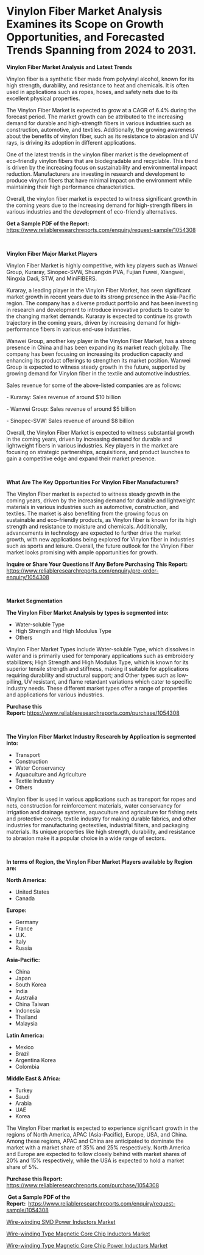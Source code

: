 <p><h1>Vinylon Fiber Market Analysis Examines its Scope on Growth Opportunities, and Forecasted Trends Spanning from 2024 to 2031.</h1></p><p><strong>Vinylon Fiber Market Analysis and Latest Trends</strong></p>
<p><p>Vinylon fiber is a synthetic fiber made from polyvinyl alcohol, known for its high strength, durability, and resistance to heat and chemicals. It is often used in applications such as ropes, hoses, and safety nets due to its excellent physical properties.</p><p>The Vinylon Fiber Market is expected to grow at a CAGR of 6.4% during the forecast period. The market growth can be attributed to the increasing demand for durable and high-strength fibers in various industries such as construction, automotive, and textiles. Additionally, the growing awareness about the benefits of vinylon fiber, such as its resistance to abrasion and UV rays, is driving its adoption in different applications.</p><p>One of the latest trends in the vinylon fiber market is the development of eco-friendly vinylon fibers that are biodegradable and recyclable. This trend is driven by the increasing focus on sustainability and environmental impact reduction. Manufacturers are investing in research and development to produce vinylon fibers that have minimal impact on the environment while maintaining their high performance characteristics.</p><p>Overall, the vinylon fiber market is expected to witness significant growth in the coming years due to the increasing demand for high-strength fibers in various industries and the development of eco-friendly alternatives.</p></p>
<p><strong>Get a Sample PDF of the Report:&nbsp;</strong> <a href="https://www.reliableresearchreports.com/enquiry/request-sample/1054308">https://www.reliableresearchreports.com/enquiry/request-sample/1054308</a></p>
<p>&nbsp;</p>
<p><strong>Vinylon Fiber Major Market Players</strong></p>
<p><p>Vinylon Fiber Market is highly competitive, with key players such as Wanwei Group, Kuraray, Sinopec-SVW, Shuangxin PVA, Fujian Fuwei, Xiangwei, Ningxia Dadi, STW, and MiniFIBERS. </p><p>Kuraray, a leading player in the Vinylon Fiber Market, has seen significant market growth in recent years due to its strong presence in the Asia-Pacific region. The company has a diverse product portfolio and has been investing in research and development to introduce innovative products to cater to the changing market demands. Kuraray is expected to continue its growth trajectory in the coming years, driven by increasing demand for high-performance fibers in various end-use industries.</p><p>Wanwei Group, another key player in the Vinylon Fiber Market, has a strong presence in China and has been expanding its market reach globally. The company has been focusing on increasing its production capacity and enhancing its product offerings to strengthen its market position. Wanwei Group is expected to witness steady growth in the future, supported by growing demand for Vinylon fiber in the textile and automotive industries.</p><p>Sales revenue for some of the above-listed companies are as follows:</p><p>- Kuraray: Sales revenue of around $10 billion</p><p>- Wanwei Group: Sales revenue of around $5 billion</p><p>- Sinopec-SVW: Sales revenue of around $8 billion</p><p>Overall, the Vinylon Fiber Market is expected to witness substantial growth in the coming years, driven by increasing demand for durable and lightweight fibers in various industries. Key players in the market are focusing on strategic partnerships, acquisitions, and product launches to gain a competitive edge and expand their market presence.</p></p>
<p>&nbsp;</p>
<p><strong>What Are The Key Opportunities For Vinylon Fiber Manufacturers?</strong></p>
<p><p>The Vinylon Fiber market is expected to witness steady growth in the coming years, driven by the increasing demand for durable and lightweight materials in various industries such as automotive, construction, and textiles. The market is also benefiting from the growing focus on sustainable and eco-friendly products, as Vinylon fiber is known for its high strength and resistance to moisture and chemicals. Additionally, advancements in technology are expected to further drive the market growth, with new applications being explored for Vinylon fiber in industries such as sports and leisure. Overall, the future outlook for the Vinylon Fiber market looks promising with ample opportunities for growth.</p></p>
<p><strong>Inquire or Share Your Questions If Any Before Purchasing This Report:</strong> <a href="https://www.reliableresearchreports.com/enquiry/pre-order-enquiry/1054308">https://www.reliableresearchreports.com/enquiry/pre-order-enquiry/1054308</a></p>
<p>&nbsp;</p>
<p><strong>Market Segmentation</strong></p>
<p><strong>The Vinylon Fiber Market Analysis by types is segmented into:</strong></p>
<p><ul><li>Water-soluble Type</li><li>High Strength and High Modulus Type</li><li>Others</li></ul></p>
<p><p>Vinylon Fiber Market Types include Water-soluble Type, which dissolves in water and is primarily used for temporary applications such as embroidery stabilizers; High Strength and High Modulus Type, which is known for its superior tensile strength and stiffness, making it suitable for applications requiring durability and structural support; and Other types such as low-pilling, UV resistant, and flame retardant variations which cater to specific industry needs. These different market types offer a range of properties and applications for various industries.</p></p>
<p><strong>Purchase this Report:&nbsp;</strong><a href="https://www.reliableresearchreports.com/purchase/1054308">https://www.reliableresearchreports.com/purchase/1054308</a></p>
<p>&nbsp;</p>
<p><strong>The Vinylon Fiber Market Industry Research by Application is segmented into:</strong></p>
<p><ul><li>Transport</li><li>Construction</li><li>Water Conservancy</li><li>Aquaculture and Agriculture</li><li>Textile Industry</li><li>Others</li></ul></p>
<p><p>Vinylon fiber is used in various applications such as transport for ropes and nets, construction for reinforcement materials, water conservancy for irrigation and drainage systems, aquaculture and agriculture for fishing nets and protective covers, textile industry for making durable fabrics, and other industries for manufacturing geotextiles, industrial filters, and packaging materials. Its unique properties like high strength, durability, and resistance to abrasion make it a popular choice in a wide range of sectors.</p></p>
<p>&nbsp;</p>
<p><strong>In terms of Region, the Vinylon Fiber Market Players available by Region are:</strong></p>
<p>
    <p> <strong> North America: </strong>
        <ul>
            <li>United States</li>
            <li>Canada</li>
        </ul>
        </p> 
    <p> <strong> Europe: </strong>
        <ul>
            <li>Germany</li>
            <li>France</li>
            <li>U.K.</li>
            <li>Italy</li>
            <li>Russia</li>
        </ul>
        </p> 
    <p> <strong> Asia-Pacific: </strong>
        <ul>
            <li>China</li>
            <li>Japan</li>
            <li>South Korea</li>
            <li>India</li>
            <li>Australia</li>
            <li>China Taiwan</li>
            <li>Indonesia</li>
            <li>Thailand</li>
            <li>Malaysia</li>
        </ul>
        </p> 
    <p> <strong> Latin America: </strong>
        <ul>
            <li>Mexico</li>
            <li>Brazil</li>
            <li>Argentina Korea</li>
            <li>Colombia</li>
        </ul>
        </p> 
    <p> <strong> Middle East & Africa: </strong>
        <ul>
            <li>Turkey</li>
            <li>Saudi</li>
            <li>Arabia</li>
            <li>UAE</li>
            <li>Korea</li>
        </ul>
    </p>
    </p>
<p><p>The Vinylon Fiber market is expected to experience significant growth in the regions of North America, APAC (Asia-Pacific), Europe, USA, and China. Among these regions, APAC and China are anticipated to dominate the market with a market share of 35% and 25% respectively. North America and Europe are expected to follow closely behind with market shares of 20% and 15% respectively, while the USA is expected to hold a market share of 5%.</p></p>
<p><strong>Purchase this Report: </strong><a href="https://www.reliableresearchreports.com/purchase/1054308">https://www.reliableresearchreports.com/purchase/1054308</a></p>
<p>&nbsp;<strong>Get a Sample PDF of the Report:&nbsp;&nbsp;</strong><a href="https://www.reliableresearchreports.com/enquiry/request-sample/1054308">https://www.reliableresearchreports.com/enquiry/request-sample/1054308</a></p>
<p><strong></strong></p>
<p><p><a href="https://view.publitas.com/reportprime-1/wire-winding-smd-power-inductors-market-centers-on-aspects-such-as-market-growth-market-share-market-opportunity-and-projected-forecasts-spanning-from-2023-to-2030/">Wire-winding SMD Power Inductors Market</a></p><p><a href="https://view.publitas.com/reportprime-1/wire-winding-type-magnetic-core-chip-inductors-market-growth-market-trends-covid-19-impact-and-forecasts-for-period-from-2023-2030/">Wire-winding Type Magnetic Core Chip Inductors Market</a></p><p><a href="https://view.publitas.com/reportprime-1/wire-winding-type-magnetic-core-chip-power-inductors-market-size-growth-and-forecast-from-2023-2030/">Wire-winding Type Magnetic Core Chip Power Inductors Market</a></p></p>